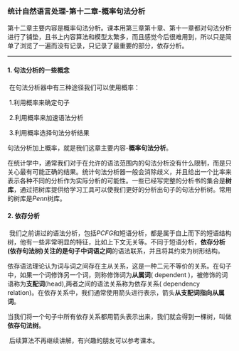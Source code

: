 ### 统计自然语言处理-第十二章-概率句法分析

​	第十二章主要内容是概率句法分析。课本用第三章第十章、第十一章都对句法分析进行了铺垫，且书上内容算法和模型太繁多，而且感觉今后很难用到，所以只是简单了浏览了一遍而没有记录，只记录了最重要的部分，依存分析。

------

<!--more-->

#### 1. 句法分析的一些概念

​	在句法分析器中有三种途径我们可以使用概率：

​		1.利用概率来确定句子

​		2.利用概率来加速语法分析

​		3.利用概率选择句法分析结果

​	句法分析加上概率，就是我们这章主要内容-**概率句法分析**。

​	在统计学中，通常我们对于在允许的语法范围内的句法分析没有什么限制，而是只关心最有可能正确的结果。统计句法分析器一般会消除歧义，并且给出一个比率来表示各种不同的分析作为实际分析的可能性。一些已经写完整的分析书的集合是**树库**，通过把树库提供给学习工具可以使我们更好的分析出句子的句法分析树。常用的树库是$Penn$树库。

#### 2. 依存分析

​	我们之前讲过的语法分析，包括$PCFG$和短语分析，都是属于自上而下的短语结构树，他有一些非常明显的特征，比如上下文无关等。不同于短语分析，**依存分析(依存句法树)**关注的是句子中**词语之间**的语法联系，并且将其约束为树形结构。

​	依存语法理论认为词与词之间存在主从关系，这是一种二元不等价的关系。在句子中，如果一个词修饰另一个词，则称修饰词为**从属词**( dependent )，被修饰的词语称为**支配词**(head),两者之间的语法关系称为依存关系( dependency relation)。在依存关系中，我们通常使用箭头进行表示，箭头**从支配词指向从属词**。

​	当我们将一个句子中所有依存关系都用箭头表示出来，我们就会得到一棵树，叫做**依存句法树**。

​	后续算法不再继续讲解，有兴趣的朋友可以参考课本。

